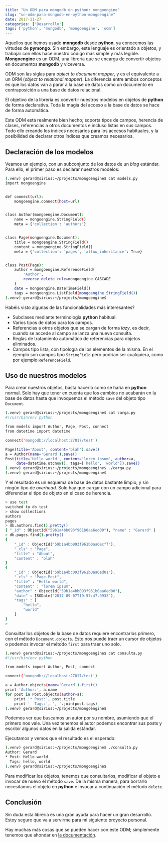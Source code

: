 ```yaml
---
title: "Un ODM para mongodb en python: mongoengine"
slug: "un-odm-para-mongodb-en-python-mongoengine"
date: 2017-11-27
categories: ['Desarrollo']
tags: ['python', 'mongodb', 'mongoengine', 'odm']
---
```


Aquellos que hemos usado **mongodb** desde **python**, ya conocemos las virtudes de **pymongo**. Sin embargo, este lenguaje es orientado a objetos, y trabajar con ellos hace nuestro código más simple y más legible. **Mongoengine** es un ODM, una librería que se encarga de convertir objetos en documentos **mongodb** y viceversa.<!--more-->

ODM son las siglas para *object to document mapper*, y es el equivalente a un ORM (*object to relational mapper*). La diferencia entre ambos conceptos es que los datos van a parar a la base de datos como un documento en contraposición a una base de datos relacional.

El objetivo de la librería es convertir nuestros modelos en objetos de **python** de forma declarativa. Toda la magia del acceso a la base de datos se hace de forma automática.

Este ODM está realmente bien hecho; soporta tipos de campos, herencia de clases, referencias a otros documentos e incluso listas en sus campos. Todo ello creando los índices necesarios para los accesos habituales, y la posibilidad de declarar otros índices que creamos necesarios.

## Declaración de los modelos

Veamos un ejemplo, con un subconjunto de los datos de un *blog* estándar. Para ello, el primer paso es declarar nuestros modelos:

```bash
(.venv) gerard@sirius:~/projects/mongoengine$ cat models.py 
import mongoengine


def connect(url):
    mongoengine.connect(host=url)


class Author(mongoengine.Document):
    name = mongoengine.StringField()
    meta = {'collection': 'authors'}


class Page(mongoengine.Document):
    title = mongoengine.StringField()
    content = mongoengine.StringField()
    meta = {'collection': 'pages', 'allow_inheritance': True}


class Post(Page):
    author = mongoengine.ReferenceField(
        'Author',
        reverse_delete_rule=mongoengine.CASCADE
    )
    date = mongoengine.DateTimeField()
    tags = mongoengine.ListField(mongoengine.StringField())
(.venv) gerard@sirius:~/projects/mongoengine$ 
```

Habéis visto algunas de las funcionalidades más interesantes?

* Subclases mediante terminología **python** habitual.
* Varios tipos de datos para los campos.
* Referencias a otros objetos que se cargan de forma *lazy*, es decir, cuando se accede al campo se lanza una nueva consulta.
* Reglas de tratamiento automático de referencias para objetos eliminados.
* Campos tipo lista, con tipología de los elementos de la misma. En el ejemplo son campos tipo `StringField` pero podrían ser cualquiera, como por ejemplo `ReferenceField`.

## Uso de nuestros modelos

Para crear nuestros objetos, basta hacerlo como se haría en **python** normal. Solo hay que tener en cuenta que los cambios no acabarán en la base de datos hasta que invoquemos el método `save` del objeto tipo `Document`.

```bash
(.venv) gerard@sirius:~/projects/mongoengine$ cat carga.py 
#!/usr/bin/env python

from models import Author, Page, Post, connect
from datetime import datetime

connect('mongodb://localhost:27017/test')

Page(title='About', content='blah').save()
a = Author(name='Gerard').save()
Post(title='Hello world', content='lorem ipsum', author=a,
     date=datetime.utcnow(), tags=['hello', 'world']).save()
(.venv) gerard@sirius:~/projects/mongoengine$ ./carga.py 
(.venv) gerard@sirius:~/projects/mongoengine$ 
```

Y el resultado es un esquema de base de datos bastante limpio, y sin ningún tipo de *overhead*. Solo hay que cargar con un campo adicional para diferenciar el tipo de objeto en el caso de herencia.

```bash
> use test
switched to db test
> show collections
authors
pages
> db.authors.find().pretty()
{ "_id" : ObjectId("59b1a4bb093f961b0aa6ed00"), "name" : "Gerard" }
> db.pages.find().pretty()
{
	"_id" : ObjectId("59b1a4bb093f961b0aa6ecff"),
	"_cls" : "Page",
	"title" : "About",
	"content" : "blah"
}
{
	"_id" : ObjectId("59b1a4bc093f961b0aa6ed01"),
	"_cls" : "Page.Post",
	"title" : "Hello world",
	"content" : "lorem ipsum",
	"author" : ObjectId("59b1a4bb093f961b0aa6ed00"),
	"date" : ISODate("2017-09-07T19:57:47.993Z"),
	"tags" : [
		"hello",
		"world"
	]
}
> 
```

Consultar los objetos de la base de datos requiere encontrarlos primero, con el método `Document.objects`. Esto nos puede traer un cursor de objetos o podemos invocar el método `first` para traer uno solo.

```bash
(.venv) gerard@sirius:~/projects/mongoengine$ cat consulta.py 
#!/usr/bin/env python

from models import Author, Post, connect

connect('mongodb://localhost:27017/test')

a = Author.objects(name='Gerard').first()
print 'Author:', a.name
for post in Post.objects(author=a):
    print '* Post:', post.title
    print '  Tags:', ', '.join(post.tags)
(.venv) gerard@sirius:~/projects/mongoengine$ 
```

Podemos ver que buscamos un autor por su nombre, asumiendo que el primero nos vale. Una vez tenemos el autor podemos encontrar sus posts y escribir algunos datos en la salida estándar.

Ejecutamos y vemos que el resultado es el esperado:

```bash
(.venv) gerard@sirius:~/projects/mongoengine$ ./consulta.py 
Author: Gerard
* Post: Hello world
  Tags: hello, world
(.venv) gerard@sirius:~/projects/mongoengine$ 
```

Para modificar los objetos, tenemos que consultarlos, modificar el objeto e invocar de nuevo el método `save`. De la misma manera, para borrarlo necesitamos el objeto en **python** e invocar a continuación el método `delete`.

## Conclusión

Sin duda esta librería es una gran ayuda para hacer un gran desarrollo. Estoy seguro que va a servirme para mi siguiente proyecto personal.

Hay muchas más cosas que se pueden hacer con este ODM; simplemente tenemos que ahondar en [la documentación](http://docs.mongoengine.org/apireference.html).
